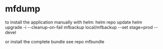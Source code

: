 # mfdump

to install the application manually with helm: 
helm repo update
helm upgrade -i --cleanup-on-fail mfbackup local/mfbackup --set stage=prod --devel

or install the complete bundle see repo mfbundle